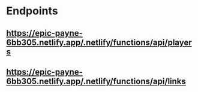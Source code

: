 # Endpoints
## https://epic-payne-6bb305.netlify.app/.netlify/functions/api/players
## https://epic-payne-6bb305.netlify.app/.netlify/functions/api/links